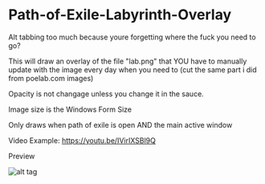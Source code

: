 # Path-of-Exile-Labyrinth-Overlay

Alt tabbing too much because youre forgetting where the fuck you need to go?

This will draw an overlay of the file "lab.png" that YOU have to manually update with the image every day when you need to (cut the same part i did from poelab.com images)

Opacity is not changage unless you change it in the sauce.

Image size is the Windows Form Size

Only draws when path of exile is open AND the main active window

Video Example: https://youtu.be/IVirIXSBl9Q

Preview

![alt tag](http://puu.sh/vqh5v/4067bdbe84.jpg)
